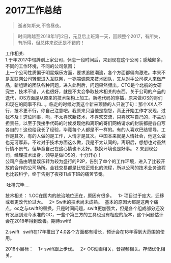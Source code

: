 # 2017工作总结
> 逝者如斯夫,不舍昼夜。

> 时间跨越至2018年1月2日，元旦后上班第一天，回顾整个2017，有所失，有所得，但总体来说还是不错的！

工作相关:  
  1.于年2017中旬辞别上家公司，休息一段时间后，来到现在这个公司；感触颇多，不同的工作环境，不同的公司氛围；  
  上一个公司性质偏于明星娱乐方面，要求追随潮流，各个方面都偏向激进。本来不是互联网公司转型进入互联网，一锅端调原来技术团队，又从对手公司挖人来做产品，新组建的团队各种问题。进入此列后，问题果然频出。CTO是个北航的女研究生，技术不错，人也很好，就是不太会争取技术相关的东西。关于公司的产品的迭代，iOS方面是从原来的技术架构上加工。新老代码的穿插，原来做iOS的哥们和现在的同事不和...，临走的时候对我这个新来顶替的人只说了句：那个XX人不行，技术更不行，你自己注意吧。我原来只当他是抱怨，真正开始工作才发现，过犹不及！这位同事，呃，不太喜欢新技术，不喜欢交流，只喜欢写自己的，不主动担责任。以至于我接手代码的时候发现他和离职的哥们网络请求的封装都是各自写各自的！这也给我长了经验，毕竟每个人都是不一样的。有的人喜欢巴结领导，工作是其次，有的人做的是工作，人情才是其次。中国本来就是人情社会，他这么做也无可厚非。不过对于技术方面这么做，我是不太认同的。离职后，想想也对虽然行情不景气，但毕竟自己在这心情也不太好。换换环境也是好事。
  2.来到现公司，经理技术出身，领导是做iOS的，十分开心！  
  公司产品由明星娱乐转为较为盛行的P2P，告别了单个的工作环境，进入了比较开放的合作的公司场所。金钱交易都是比较正规化的流程，所以公司的技术业务流程也比较科学，终于告别了夜夜11点下班的痛苦节奏。
  
  吐槽完毕....
  
技术相关：
  1.OC在国内的统治地位还在，原因有很多。
    1> 项目过于庞大，迁移或者更改代价过大。
    2> Swift的技术尚未成熟。
  基本的原因大都是这两个痛点，oc之与swift的替换，只是时间问题，swift更加强大，但是各个组成部分还没有发展到现今水准的OC，一些个第三方的工具也没有相应的版本，这个问题估计会在2018年得到改善。期待swift!
  
  2.swift
    swift在17年推出了4.0各个方面都有增长，预计会在18年得到大范围的使用。
 
 2018小目标：
    1> swift跟上步伐。
    2> OC动画相关，音视频相关。存储优化相关。
